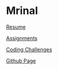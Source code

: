# Mrinal

[Resume](resume/Resume.pdf)

[Assignments](assignments/)

[Coding Challenges](coding-challenges/)

[Github Page](https://github.com/roytechnik)
